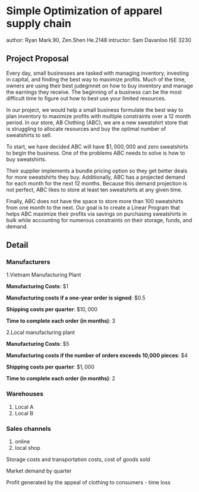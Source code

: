 # Simple Optimization of apparel supply chain

author: Ryan Mark.90, Zen.Shen He.2148 
intructor: Sam  Davanloo 
 ISE 3230 

##  Project Proposal 

 Every day, small businesses are tasked with managing inventory, investing in capital, and finding the best way to maximize profits.  Much of the time, owners are using their best judegmnet on how to buy inventory and manage the earnings they receive.  The beginning of a business can be the most difficult time to figure out how to best use your limited resources.  

In our project, we would help a small business formulate the best way to plan inventory to maximize profits with multiple constraints over a 12 month period. In our store, AB Clothing (ABC), we are a new sweatshirt store that is struggling to allocate resources and buy the optimal number of sweatshirts to sell.  

To start, we have decided ABC will have $\$1,000,000$ and zero sweatshirts to begin the business. One of the problems ABC needs to solve is how to buy sweatshirts.  

Their supplier implements a bundle pricing option so they get better deals for more sweatshirts they buy. Additionally, ABC has a projected demand for each month for the next 12 months. Because this demand projection is not perfect, ABC likes to store at least ten sweatshirts at any given time. 

Finally, ABC does not have the space to store more than 100 sweatshirts from one month to the next. Our goal is to create a Linear Program that helps ABC maximize their profits via savings on purchasing sweatshirts in bulk while accounting for numerous constraints on their storage, funds, and demand. 

## Detail

### Manufacturers

1.Vietnam Manufacturing Plant

**Manufacturing Costs**: $\$1$

**Manufacturing costs if a one-year order is signed**: $\$0.5$

**Shipping costs per quarter**: $\$10,000$

**Time to complete each order (in months)**: $3$



2.Local manufacturing plant

**Manufacturing Costs**: $\$5$

**Manufacturing costs if the number of orders exceeds 10,000 pieces**: $\$4$

**Shipping costs per quarter**: $\$1,000$

**Time to complete each order (in months)**: $2$



### Warehouses

1. Local A
2. Local B

### Sales channels

1. online
2. local shop

Storage costs and transportation costs, cost of goods sold

Market demand by quarter

Profit generated by the appeal of clothing to consumers - time loss

